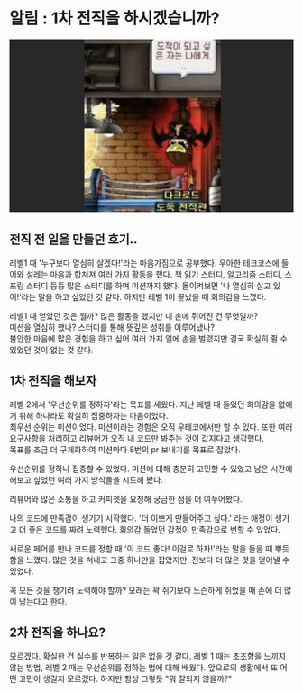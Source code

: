 # 알림 : 1차 전직을 하시겠습니까?

![다크로드..jpg](%EB%8B%A4%ED%81%AC%EB%A1%9C%EB%93%9C..jpg)
## 전직 전 일을 만들던 호기..
레벨1 때 '누구보다 열심히 살겠다!'라는 마음가짐으로 공부했다. 우아한 테크코스에 들어와 설레는 마음과 합쳐져 여러 가지 활동을 했다. 책 읽기 스터디, 알고리즘 스터디, 스프링 스터디 등등 많은 스터디를 하며 미션까지 했다. 돌이켜보면 '나 열심히 살고 있어!'라는 말을 하고 싶었던 것 같다.
하지만 레벨 1이 끝났을 때 회의감을 느꼈다.

레벨1 때 얻었던 것은 뭘까? 많은 활동을 했지만 내 손에 쥐어진 건 무엇일까?  
미션을 열심히 했나? 스터디를 통해 뜻깊은 성취를 이루어냈나?  
불안한 마음에 많은 경험을 하고 싶어 여러 가지 일에 손을 벌렸지만 결국 확실히 쥘 수 있었던 것이 없는 것 같다.

## 1차 전직을 해보자
레벨 2에서 '우선순위를 정하자'라는 목표를 세웠다. 지난 레벨 때 들었던 회의감을 없애기 위해 하나라도 확실히 집중하자는 마음이었다.  
최우선 순위는 미션이었다. 미션이라는 경험은 오직 우테코에서만 할 수 있다. 또한 여러 요구사항을 처리하고 리뷰어가 오직 내 코드만 봐주는 것이 값지다고 생각했다.  
목표를 조금 더 구체화하여 미션마다 8번의 pr 보내기를 목표로 잡았다.

우선순위를 정하니 집중할 수 있었다. 미션에 대해 충분히 고민할 수 있었고 남은 시간에 해보고 싶었던 여러 가지 방식들을 시도해 봤다.

리뷰어와 많은 소통을 하고 커피쳇을 요청해 궁금한 점을 더 여쭈어봤다.

나의 코드에 만족감이 생기기 시작했다. '더 이쁘게 만들어주고 싶다.' 라는 애정이 생기고 더 좋은 코드를 짜려 노력했다. 회의감 들었던 감정이 만족감으로 변할 수 있었다.


새로운 페어를 만나 코드를 정할 때 '이 코드 좋다! 이걸로 하자!'라는 말을 들을 때 뿌듯함을 느꼈다.
많은 것을 쳐내고 그중 하나만을 잡았지만, 전보다 더 많은 것을 얻어낼 수 있었다.

꼭 모든 것을 챙기려 노력해야 할까? 모래는 꽉 쥐기보다 느슨하게 쥐었을 때 손에 더 많이 남는다고 한다.

## 2차 전직을 하나요?
모르겠다. 확실한 건 실수를 반복하는 일은 없을 것 같다. 레벨 1 때는 초조함을 느끼지 않는 방법, 레벨 2 때는 우선순위를 정하는 법에 대해 배웠다. 앞으로의 생활에서 또 어떤 고민이 생길지 모르겠다.
하지만 항상 그렇듯 "뭐 잘되지 않을까?"
